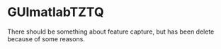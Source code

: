 # GUImatlabTZTQ
There should be something about feature capture, but has been delete because of some reasons.
